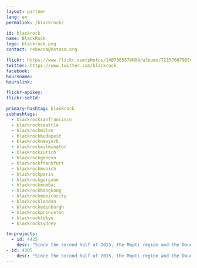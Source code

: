 ```yaml
---
layout: partner
lang: en
permalink: /blackrock/

id: blackrock
name: BlackRock
logo: blackrock.png
contact: rebecca@hotosm.org

flickr: https://www.flickr.com/photos/140736557@N04/albums/72157667905063518
twitter: https://www.twitter.com/blackrock
facebook:
hoursname:
hourslink:

flickr-apikey:
flickr-setId:

primary-hashtag: blackrock
subhashtags:
  - blackrocksanfrancisco
  - blackrockseattle
  - blackrockmilan
  - blackrockbudapest
  - blackrocknewyork
  - blackrockwilmington
  - blackrockzurich
  - blackrockgeneva
  - blackrockfrankfurt
  - blackrockmunich
  - blackrockparis
  - blackrockgurgaon
  - blackrockmumbai
  - blackrockhongkong
  - blackrockmexicocity
  - blackrocklondon
  - blackrockedinburgh
  - blackrockprinceton
  - blackrocktokyo
  - blackrocksydney

tm-projects:
  - id: 4425
    desc: "Since the second half of 2015, the Mopti region and the Douentza area have begun to experience a fairly significant disruption of security by armed groups. The situation and conflict dynamics in the area have already seriously affected the health and humanitarian situation in and around Douentza. The conflict is expected to continue and strengthen, the health system continues to deteriorate and access for aid workers becomes more complicated. The malaria season and annual hunger gap (a period when there is little or no fresh produce available) begins in June. All these coupled factors make the population situation very precarious."
- id: 4305
    desc: "Since the second half of 2015, the Mopti region and the Douentza area have begun to experience a fairly significant disruption of security by armed groups. The situation and conflict dynamics in the area have already seriously affected the health and humanitarian situation in and around Douentza. The conflict is expected to continue and strengthen, the health system continues to deteriorate and access for aid workers becomes more complicated. The malaria season and annual hunger gap (a period when there is little or no fresh produce available) begins in June. All these coupled factors make the population situation very precarious."
---
```

